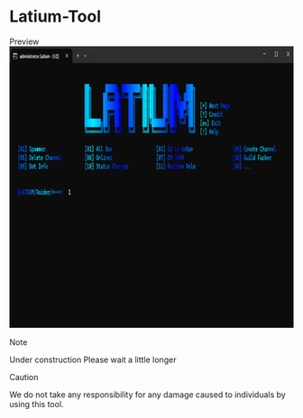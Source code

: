 # Latium-Tool
Preview
<img src="https://github.com/Rain436/Latium-Tool/blob/main/Image/Image2.png" alt="python" width="800" height="500"/> 
> [!NOTE]
> Under construction Please wait a little longer

> [!CAUTION]
> We do not take any responsibility for any damage caused to individuals by using this tool.

